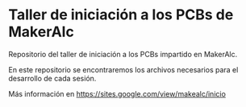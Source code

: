 # Taller de iniciación a los PCBs de MakerAlc
Repositorio del taller de iniciación a los PCBs impartido en MakerAlc.

En este repositorio se encontraremos los archivos necesarios para el desarrollo de cada sesión.

Más información en https://sites.google.com/view/makealc/inicio

